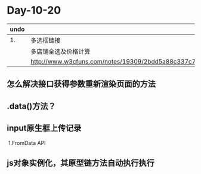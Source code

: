 # Day-10-20

| undo |                                          |
| ---- | ---------------------------------------- |
| 1.   | 多选框链接                                    |
|      | 多店铺全选及价格计算                               |
|      | http://www.w3cfuns.com/notes/19309/2bdd5a88c337c789014b998ce5fa2f01.html |


## 怎么解决接口获得参数重新渲染页面的方法

## .data()方法？

## input原生框上传记录

​	1.FromData API

## js对象实例化，其原型链方法自动执行执行

​	
